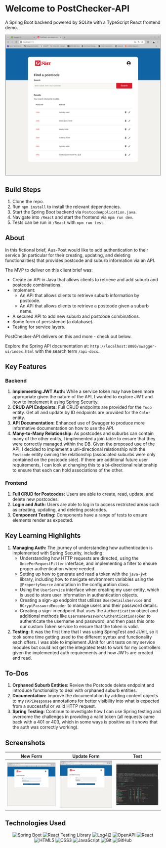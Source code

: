 # Welcome to PostChecker-API

A Spring Boot backend powered by SQLite with a TypeScript React frontend demo.

<div align="center">
  <img src="./React/public/homepage.png" alt="Homepage">
</div>

## Build Steps

1. Clone the repo.
2. Run `npm install` to install the relevant dependencies.
3. Start the Spring Boot backend via `PostcodeApplication.java`.
4. Navigate into `/React` and start the frontend via `npm run dev`.
5. Tests can be run in `/React` with `npm run test`.

## About

In this fictional brief, Aus-Post would like to add authentication to their service (in particular for their creating, updating, and deleting functionalities) that provides postcode and suburb information via an API.

The MVP to deliver on this client brief was:
- Create an API in Java that allows clients to retrieve and add suburb and postcode combinations.
- Implement:
  - An API that allows clients to retrieve suburb information by postcode.
  - An API that allows clients to retrieve a postcode given a suburb name.
- A secured API to add new suburb and postcode combinations.
- Some form of persistence (a database).
- Testing for service layers.

PostChecker-API delivers on this and more - check out below.

Explore the Spring API documentation at: `http://localhost:8080/swagger-ui/index.html` with the search term `/api-docs`.

## Key Features

### Backend

1. **Implementing JWT Auth:** While a service token may have been more appropriate given the nature of the API, I wanted to explore JWT and how to implement it using Spring Security.
2. **CRUD API Endpoints:** Full CRUD endpoints are provided for the `Todo` entity. Get all and update by ID endpoints are provided for the `Color` entity.
3. **API Documentation:** Enhanced use of Swagger to produce more informative documentation on how to use the API.
4. **Many-to-Many Relationship:** As postcodes and suburbs can contain many of the other entity, I implemented a join table to ensure that they were correctly managed within the DB. Given the proposed use of the API, I decided to implement a uni-directional relationship with the `Postcode` entity owning the relationship (associated suburbs were only contained on the postcode side). If there are additional future user requirements, I can look at changing this to a bi-directional relationship to ensure that each can hold associations of the other.

### Frontend

1. **Full CRUD for Postcodes:** Users are able to create, read, update, and delete new postcodes.
2. **Login and Auth:** Users are able to log in to access restricted areas such as creating, updating, and deleting postcodes.
3. **Component Testing:** Components have a range of tests to ensure elements render as expected.

## Key Learning Highlights

1. **Managing Auth:** The journey of understanding how authentication is implemented with Spring Security, including:
   - Understanding how HTTP requests are directed, using the `OncePerRequestFilter` interface, and implementing a filter to ensure proper authentication where needed.
   - Setting up how to generate and read a token with the `java-jwt` library, including how to navigate environment variables using the `@PropertySource` annotation in the configuration class.
   - Using the `UserService` interface when creating my user entity, which is used to store user information in authentication objects.
   - Creating a sign-up endpoint that utilizes `UserDetailsService` and `BCryptPasswordEncoder` to manage users and their password details.
   - Creating a sign-in endpoint that uses the `Authentication` object and additional methods like `UsernamePasswordAuthenticationToken` to authenticate the username and password, and then pass this onto our custom Token service to ensure that the token is valid.
2. **Testing:** It was the first time that I was using SpringTest and JUnit, so it took some time getting used to the different syntax and functionality each offers. I was able to implement JUnit for unit tests on my service modules but could not get the integrated tests to work for my controllers given the implemented auth requirements and how JWTs are created and read.

## To-Dos

1. **Orphaned Suburb Entities:** Review the Postcode delete endpoint and introduce functionality to deal with orphaned suburb entities.
2. **Documentation:** Improve the documentation by adding content objects to my `@APIResponse` annotations for better visibility into what is expected from a successful or valid HTTP request.
3. **Spring Testing:** Continue to investigate how I can use Spring testing and overcome the challenges in providing a valid token (all requests came back with a 401 or 403, which in some ways is positive as it shows that the auth was correctly working).

## Screenshots

| New Form                                 | Update Form                                 | Test                                   |
| ---------------------------------------- | ------------------------------------------- | -------------------------------------- |
| <img src="./React/public/newform.png"  /> | <img src="./React/public/updateform.png"  /> | <img src="./React/public/test.png"  /> |

## Technologies Used

<div align="center">

![Spring Boot](https://img.shields.io/badge/-Spring%20Boot-05122A?style=flat&logo=springboot)
![React Testing Library](https://img.shields.io/badge/-React%20Testing%20Library-05122A?style=flat&logo=testinglibrary)
![Log4j2](https://img.shields.io/badge/-Log4j2-05122A?style=flat&logo=apache)
![OpenAPI](https://img.shields.io/badge/-OpenAPI-05122A?style=flat&logo=openapiinitiative)
![React](https://img.shields.io/badge/-React-05122A?style=flat&logo=react)
![HTML5](https://img.shields.io/badge/-HTML5-05122A?style=flat&logo=html5)
![CSS3](https://img.shields.io/badge/-CSS3-05122A?style=flat&logo=css3)
![JavaScript](https://img.shields.io/badge/-JavaScript-05122A?style=flat&logo=javascript)
![Git](https://img.shields.io/badge/-Git-05122A?style=flat&logo=git)
![GitHub](https://img.shields.io/badge/-GitHub-05122A?style=flat&logo=github)

</div>
